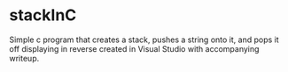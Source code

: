 # stackInC
Simple c program that creates a stack, pushes a string onto it, and pops it off displaying in reverse created in Visual Studio with accompanying writeup.
